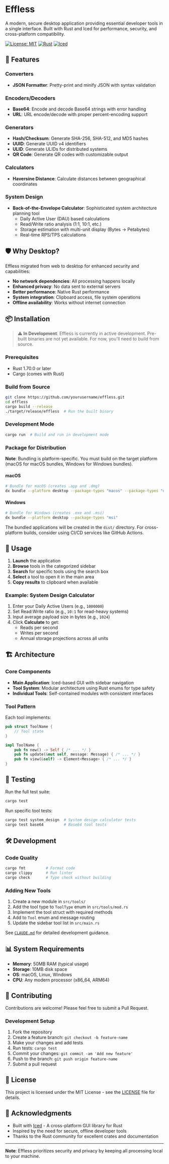# Effless

A modern, secure desktop application providing essential developer tools in a single interface. Built with Rust and Iced for performance, security, and cross-platform compatibility.

[![License: MIT](https://img.shields.io/badge/License-MIT-yellow.svg)](https://opensource.org/licenses/MIT)
[![Rust](https://img.shields.io/badge/rust-%23000000.svg?style=flat&logo=rust&logoColor=white)](https://www.rust-lang.org/)
[![Iced](https://img.shields.io/badge/GUI-Iced-blue)](https://iced.rs/)

## 🚀 Features

### Converters
- **JSON Formatter**: Pretty-print and minify JSON with syntax validation

### Encoders/Decoders  
- **Base64**: Encode and decode Base64 strings with error handling
- **URL**: URL encode/decode with proper percent-encoding support

### Generators
- **Hash/Checksum**: Generate SHA-256, SHA-512, and MD5 hashes
- **UUID**: Generate UUID v4 identifiers
- **ULID**: Generate ULIDs for distributed systems
- **QR Code**: Generate QR codes with customizable output

### Calculators
- **Haversine Distance**: Calculate distances between geographical coordinates

### System Design
- **Back-of-the-Envelope Calculator**: Sophisticated system architecture planning tool
  - Daily Active User (DAU) based calculations
  - Read/Write ratio analysis (1:1, 10:1, etc.)
  - Storage estimation with multi-unit display (Bytes → Petabytes)
  - Real-time RPS/TPS calculations

## 🛡️ Why Desktop?

Effless migrated from web to desktop for enhanced security and capabilities:
- **No network dependencies**: All processing happens locally
- **Enhanced privacy**: No data sent to external servers
- **Better performance**: Native Rust performance
- **System integration**: Clipboard access, file system operations
- **Offline availability**: Works without internet connection

## 📦 Installation

> **⚠️ In Development**: Effless is currently in active development. Pre-built binaries are not yet available. For now, you'll need to build from source.

### Prerequisites
- Rust 1.70.0 or later
- Cargo (comes with Rust)

### Build from Source
```bash
git clone https://github.com/yourusername/effless.git
cd effless
cargo build --release
./target/release/effless  # Run the built binary
```

### Development Mode
```bash
cargo run  # Build and run in development mode
```

### Package for Distribution

**Note**: Bundling is platform-specific. You must build on the target platform (macOS for macOS bundles, Windows for Windows bundles).

#### macOS
```bash
# Bundle for macOS (creates .app and .dmg)
dx bundle --platform desktop --package-types "macos" --package-types "dmg"
```

#### Windows
```bash
# Bundle for Windows (creates .exe and .msi)
dx bundle --platform desktop --package-types "msi"
```

The bundled applications will be created in the `dist/` directory. For cross-platform builds, consider using CI/CD services like GitHub Actions.

## 🎯 Usage

1. **Launch** the application
2. **Browse** tools in the categorized sidebar
3. **Search** for specific tools using the search box
4. **Select** a tool to open it in the main area
5. **Copy results** to clipboard when available

### Example: System Design Calculator
1. Enter your Daily Active Users (e.g., `1000000`)
2. Set Read:Write ratio (e.g., `10:1` for read-heavy systems)
3. Input average payload size in bytes (e.g., `1024`)
4. Click **Calculate** to get:
   - Reads per second
   - Writes per second  
   - Annual storage projections across all units

## 🏗️ Architecture

### Core Components
- **Main Application**: Iced-based GUI with sidebar navigation
- **Tool System**: Modular architecture using Rust enums for type safety
- **Individual Tools**: Self-contained modules with consistent interfaces

### Tool Pattern
Each tool implements:
```rust
pub struct ToolName {
    // Tool state
}

impl ToolName {
    pub fn new() -> Self { /* ... */ }
    pub fn update(&mut self, message: Message) { /* ... */ }
    pub fn view(&self) -> Element<Message> { /* ... */ }
}
```

## 🧪 Testing

Run the full test suite:
```bash
cargo test
```

Run specific tool tests:
```bash
cargo test system_design  # System design calculator tests
cargo test base64         # Base64 tool tests
```

## 🛠️ Development

### Code Quality
```bash
cargo fmt         # Format code
cargo clippy      # Run linter
cargo check       # Type check without building
```

### Adding New Tools
1. Create a new module in `src/tools/`
2. Add the tool type to `ToolType` enum in `src/tools/mod.rs`
3. Implement the tool struct with required methods
4. Add to `Tool` enum and message routing
5. Update the sidebar tool list in `src/main.rs`

See [`CLAUDE.md`](./CLAUDE.md) for detailed development guidance.

## 📊 System Requirements

- **Memory**: 50MB RAM (typical usage)
- **Storage**: 10MB disk space
- **OS**: macOS, Linux, Windows
- **CPU**: Any modern processor (x86_64, ARM64)

## 🤝 Contributing

Contributions are welcome! Please feel free to submit a Pull Request.

### Development Setup
1. Fork the repository
2. Create a feature branch: `git checkout -b feature-name`
3. Make your changes and add tests
4. Run tests: `cargo test`
5. Commit your changes: `git commit -am 'Add new feature'`
6. Push to the branch: `git push origin feature-name`
7. Submit a pull request

## 📝 License

This project is licensed under the MIT License - see the [LICENSE](LICENSE) file for details.

## 🙏 Acknowledgments

- Built with [Iced](https://iced.rs/) - A cross-platform GUI library for Rust
- Inspired by the need for secure, offline developer tools
- Thanks to the Rust community for excellent crates and documentation

---

**Note**: Effless prioritizes security and privacy by keeping all processing local to your machine.